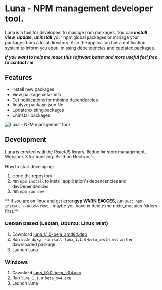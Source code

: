 # Luna - NPM management developer tool.

Luna is a tool for developers to manage npm packages.
You can ***install***, ***view***, ***update***, ***uninstall*** your npm global packages or manage your packages from a local directory. Also the application has a notification system to inform you about missing dependencies and outdated packages.

***if you want to help me make this software better and more useful feel free to contact me*** 

## Features

- Install new packages
- View package detail info
- Get notifications for missing dependencies
- Analyze package.json file
- Update existing packages
- Uninstall packages

![Luna - NPM management tool](http://104.236.58.95/media/luna-1.0.0-beta.png)

## Development ##

Luna is created with the ReactJS library, Redux for store management, Webpack 3 for bundling. Build on Electron.
:boom:

How to start developing:

1. clone the repository
2. run `npm install` to install application's dependencies and devDependencies. 
3. run `npm run dev`

** if you are on linux and get error **gyp WARN EACCES**, run `sudo npm install --allow-root` - maybe you have to delete the node_modules folders first.**

### Debian based (Debian, Ubuntu, Linux Mint)

1. Download [luna_1.1.0-beta_amd64.deb](http://104.236.58.95/luna/releases/latest/luna_1.1.0-beta_amd64.deb)
2. Run `sudo dpkg --install luna_1.1.0-beta_amd64.deb` on the downloaded package.
3. Launch Luna

### Windows

1. Download [luna_1.0.0-beta_x64.exe](http://104.236.58.95/luna/releases/latest/luna_1.0.0-beta_x64.exe)
2. Run `luna_1.1.0-beta_x64.exe`
3. Launch Luna

